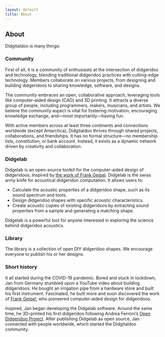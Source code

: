 ```yaml
---
layout: default
title: About
---
```

## About

Didgitaldoo is many things:

### Community

First of all, it is a community of enthusiasts at the intersection of didgeridoo and technology, blending traditional didgeridoo practices with cutting-edge technology. Members collaborate on various projects, from designing and building didgeridoos to sharing knowledge, software, and designs. 

The community embraces an open, collaborative approach, leveraging tools like computer-aided design (CAD) and 3D printing. It attracts a diverse group of people, including programmers, makers, musicians, and artists. We believe the community aspect is vital for fostering motivation, encouraging knowledge exchange, and—most importantly—having fun.

With active members across at least three continents and connections worldwide (except Antarctica), Didgitaldoo thrives through shared projects, collaborations, and friendships. It has no formal structure—no membership lists, constitution, or bank account. Instead, it exists as a dynamic network driven by creativity and collaboration.

### Didgelab

Didgelab is an open-source toolkit for the computer-aided design of didgeridoos. Inspired by <a href="https://www.didgeridoo-physik.de/">the work of Frank Geipel</a>. Didgelab is the swiss army knife for acoustical didgeridoo computation. It allows users to:

* Calculate the acoustic properties of a didgeridoo shape, such as its sound spectrum and toots.
* Design didgeridoo shapes with specific acoustic characteristics.
* Create acoustic copies of existing didgeridoos by extracting sound properties from a sample and generating a matching shape.

Didgelab is a powerful tool for anyone interested in exploring the science behind didgeridoo acoustics.

### Library

The library is a collection of open DIY didgeridoo shapes. We encourage everyone to publish his or her designs.

### Short history

It all started during the COVID-19 pandemic. Bored and stuck in lockdown, Jan from Germany stumbled upon a YouTube video about building didgeridoos. He bought an irrigation pipe from a hardware store and built his first instrument. Fascinated, he built more and soon discovered the work of <a href="https://www.didgeridoo-physik.de/">Frank Geipel</a>, who pioneered computer-aided design for didgeridoos.

Inspired, Jan began developing the Didgelab software. Around the same time, he 3D-printed his first didgeridoo following Andrea Ferroni’s <a href="https://www.windproject.it/open-didgeridoo/">Open Didgeridoo Project</a>. After publishing Didgelab as open source, Jan connected with people worldwide, which started the Didgitaldoo community.